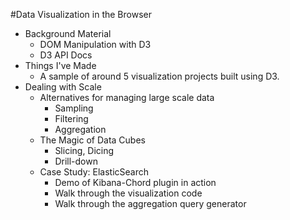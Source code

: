 #Data Visualization in the Browser

 - Background Material
   - DOM Manipulation with D3
   - D3 API Docs
 - Things I've Made
   - A sample of around 5 visualization projects built using D3.
 - Dealing with Scale
   - Alternatives for managing large scale data
     - Sampling
     - Filtering
     - Aggregation
   - The Magic of Data Cubes
     - Slicing, Dicing
     - Drill-down
   - Case Study: ElasticSearch
     - Demo of Kibana-Chord plugin in action
     - Walk through the visualization code
     - Walk through the aggregation query generator
